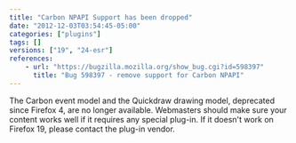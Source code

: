 ```yaml
---
title: "Carbon NPAPI Support has been dropped"
date: "2012-12-03T03:54:45-05:00"
categories: ["plugins"]
tags: []
versions: ["19", "24-esr"]
references:
    - url: "https://bugzilla.mozilla.org/show_bug.cgi?id=598397"
      title: "Bug 598397 - remove support for Carbon NPAPI"
---
```

The Carbon event model and the Quickdraw drawing model, deprecated since Firefox 4, are no longer available. Webmasters should make sure your content works well if it requires any special plug-in. If it doesn't work on Firefox 19, please contact the plug-in vendor.
